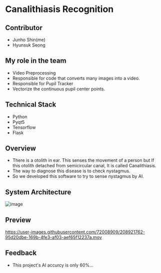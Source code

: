 # Canalithiasis Recognition

## Contributor
- Junho Shin(me)
- Hyunsuk Seong

## My role in the team
- Video Preprocessing
- Responsible for code that converts many images into a video.
- Responsible for Pupil Tracker
- Vectorize the continuous pupil center points.

## Technical Stack
- Python
- Pyqt5
- Tensorflow
- Flask

## Overview
- There is a otolith in ear. This senses the movement of a person but If this otolith detached from semicircular canal, It is called Canalithiasis.
- The way to diagnose this disease is to check nystagmus.
- So we developed this software to try to sense nystagmus by AI.

## System Architecture
![image](https://user-images.githubusercontent.com/72008909/208922821-71e77fef-2ef6-4c34-b6e9-3c18b014b38b.png)


## Preview


https://user-images.githubusercontent.com/72008909/208921762-95d20dbe-169b-4fe3-af03-aef65f12237a.mov

## Feedback
- This project's AI accurcy is only 60%...

